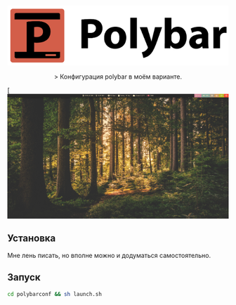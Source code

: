<p align="center">
  <img src="banner.png" alt="Polybar">
</p>

<p align="center">
> Конфигурация polybar в моём варианте.
</p>

[![screenshot](https://github.com/monocolus/polybarconf/blob/main/screen.png?raw=true)

## Установка
Мне лень писать, но вполне можно и додуматься самостоятельно.

## Запуск
 ```bash
cd polybarconf && sh launch.sh
```

